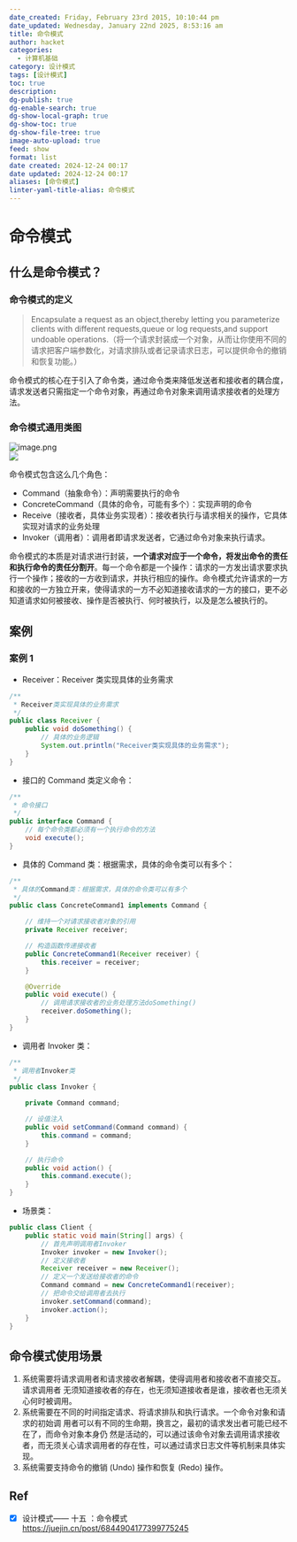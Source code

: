 ```yaml
---
date_created: Friday, February 23rd 2015, 10:10:44 pm
date_updated: Wednesday, January 22nd 2025, 8:53:16 am
title: 命令模式
author: hacket
categories:
  - 计算机基础
category: 设计模式
tags: [设计模式]
toc: true
description: 
dg-publish: true
dg-enable-search: true
dg-show-local-graph: true
dg-show-toc: true
dg-show-file-tree: true
image-auto-upload: true
feed: show
format: list
date created: 2024-12-24 00:17
date updated: 2024-12-24 00:17
aliases: [命令模式]
linter-yaml-title-alias: 命令模式
---
```


# 命令模式

## 什么是命令模式？

### 命令模式的定义

> Encapsulate a request as an object,thereby letting you parameterize clients with different requests,queue or log requests,and support undoable operations.（将一个请求封装成一个对象，从而让你使用不同的请求把客户端参数化，对请求排队或者记录请求日志，可以提供命令的撤销和恢复功能。）

命令模式的核心在于引入了命令类，通过命令类来降低发送者和接收者的耦合度，请求发送者只需指定一个命令对象，再通过命令对象来调用请求接收者的处理方法。

### 命令模式通用类图

![image.png](https://cdn.nlark.com/yuque/0/2023/png/694278/1687368612647-28823205-717e-4050-8aea-15a4b9b7b780.png#averageHue=%23f0f0f0&clientId=uefd5b633-d8d4-4&from=paste&height=375&id=u60507b30&originHeight=562&originWidth=1301&originalType=binary&ratio=1.5&rotation=0&showTitle=false&size=147807&status=done&style=none&taskId=udad4d345-a1e7-4d40-a622-b90ef4b39d9&title=&width=867.3333333333334)<br />![](https://note.youdao.com/yws/res/65327/97103DAEC848476F9A962C8607B809EE#id=NbSh8&originalType=binary&ratio=1&rotation=0&showTitle=false&status=done&style=none&title=)

命令模式包含这么几个角色：

- Command（抽象命令）：声明需要执行的命令
- ConcreteCommand（具体的命令，可能有多个）：实现声明的命令
- Receive（接收者，具体业务实现者）：接收者执行与请求相关的操作，它具体实现对请求的业务处理
- Invoker（调用者）：调用者即请求发送者，它通过命令对象来执行请求。

命令模式的本质是对请求进行封装，**一个请求对应于一个命令，将发出命令的责任和执行命令的责任分割开**。每一个命令都是一个操作：请求的一方发出请求要求执行一个操作；接收的一方收到请求，并执行相应的操作。命令模式允许请求的一方和接收的一方独立开来，使得请求的一方不必知道接收请求的一方的接口，更不必知道请求如何被接收、操作是否被执行、何时被执行，以及是怎么被执行的。

## 案例

### 案例 1

- Receiver：Receiver 类实现具体的业务需求

```java
/**
 * Receiver类实现具体的业务需求
 */
public class Receiver {
    public void doSomething() {
        // 具体的业务逻辑
        System.out.println("Receiver类实现具体的业务需求");
    }
}
```

- 接口的 Command 类定义命令：

```java
/**
 * 命令接口
 */
public interface Command {
    // 每个命令类都必须有一个执行命令的方法
    void execute();
}
```

- 具体的 Command 类：根据需求，具体的命令类可以有多个：

```java
/**
 * 具体的Command类：根据需求，具体的命令类可以有多个
 */
public class ConcreteCommand1 implements Command {

    // 维持一个对请求接收者对象的引用
    private Receiver receiver;

    // 构造函数传递接收者
    public ConcreteCommand1(Receiver receiver) {
        this.receiver = receiver;
    }

    @Override
    public void execute() {
        // 调用请求接收者的业务处理方法doSomething()
        receiver.doSomething();
    }
}
```

- 调用者 Invoker 类：

```java
/**
 * 调用者Invoker类
 */
public class Invoker {

    private Command command;

    // 设值注入
    public void setCommand(Command command) {
        this.command = command;
    }

    // 执行命令
    public void action() {
        this.command.execute();
    }
}
```

- 场景类：

```java
public class Client {
    public static void main(String[] args) {
        // 首先声明调用者Invoker
        Invoker invoker = new Invoker();
        // 定义接收者
        Receiver receiver = new Receiver();
        // 定义一个发送给接收者的命令
        Command command = new ConcreteCommand1(receiver);
        // 把命令交给调用者去执行
        invoker.setCommand(command);
        invoker.action();
    }
}
```

## 命令模式使用场景

1. 系统需要将请求调用者和请求接收者解耦，使得调用者和接收者不直接交互。请求调用者 无须知道接收者的存在，也无须知道接收者是谁，接收者也无须关心何时被调用。
2. 系统需要在不同的时间指定请求、将请求排队和执行请求。一个命令对象和请求的初始调 用者可以有不同的生命期，换言之，最初的请求发出者可能已经不在了，而命令对象本身仍 然是活动的，可以通过该命令对象去调用请求接收者，而无须关心请求调用者的存在性，可以通过请求日志文件等机制来具体实现。
3. 系统需要支持命令的撤销 (Undo) 操作和恢复 (Redo) 操作。

## Ref

- [x] 设计模式—— 十五 ：命令模式<br /><https://juejin.cn/post/6844904177399775245>
